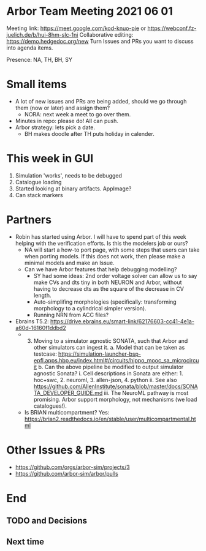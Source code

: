 Arbor Team Meeting 2021 06 01
=============================

Meeting link: https://meet.google.com/kod-knuo-pie or https://webconf.fz-juelich.de/b/hui-8hm-slc-1ni
Collaborative editing: https://demo.hedgedoc.org/new
Turn Issues and PRs you want to discuss into agenda items.

Presence: NA, TH, BH, SY

Small items
===========
* A lot of new issues and PRs are being added, should we go through them (now or later) and assign them?
    * NORA: next week a meet to go over them.
* Minutes in repo: please do! All can push.
* Arbor strategy: lets pick a date.
    * BH makes doodle after TH puts holiday in calender.

This week in GUI
================

1. Simulation 'works', needs to be debugged
2. Catalogue loading
3. Started looking at binary artifacts. AppImage?
4. Can stack markers

Partners
========

* Robin has started using Arbor. I will have to spend part of this week helping with the verification efforts. Is this the modelers job or ours?
    * NA will start a how-to port page, with some steps that users can take when porting models. If this does not work, then please make a minimal models and make an Issue.
    * Can we have Arbor features that help debugging modelling?
        * SY had some ideas: 2nd order voltage solver can allow us to say make CVs and dts tiny in both NEURON and Arbor, without having to decrease dts as the square of the decrease in CV length.
        * Auto-simplifing morphologies (specifically: transforming morphology to a cylindrical simpler version).
        * Running NRN from ACC files?
* Ebrains T5.2: https://drive.ebrains.eu/smart-link/62176603-cc41-4e1a-a60d-16160f1ddbd2
    * 3) Moving to a simulator agnostic SONATA, such that Arbor and other simulators can ingest it.
        a. Model that can be taken as testcase: https://simulation-launcher-bsp-epfl.apps.hbp.eu/index.html#/circuits/hippo_mooc_sa_microcircuit
        b. Can the above pipeline be modified to output simulator agnostic Sonata?
            i. Cell descriptions in Sonata are either:
                1.	hoc+swc,
                2.	neuroml,
                3.	allen-json,
                4.	python
            ii. See also https://github.com/AllenInstitute/sonata/blob/master/docs/SONATA_DEVELOPER_GUIDE.md
            iii. The NeuroML pathway is most promising. Arbor support morphology, not mechanisms (we load catalogues!).
    * Is BRIAN multicompartment? Yes: https://brian2.readthedocs.io/en/stable/user/multicompartmental.html


Other Issues & PRs
==================

* https://github.com/orgs/arbor-sim/projects/3
* https://github.com/arbor-sim/arbor/pulls

End
===

TODO and Decisions
------------------



Next time
---------
